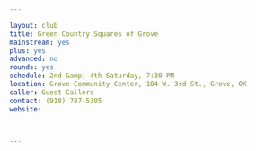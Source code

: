 ```yaml
---

layout: club
title: Green Country Squares of Grove
mainstream: yes
plus: yes
advanced: no
rounds: yes
schedule: 2nd &amp; 4th Saturday, 7:30 PM
location: Grove Community Center, 104 W. 3rd St., Grove, OK
caller: Guest Callers
contact: (918) 787-5305
website: 



---
```


